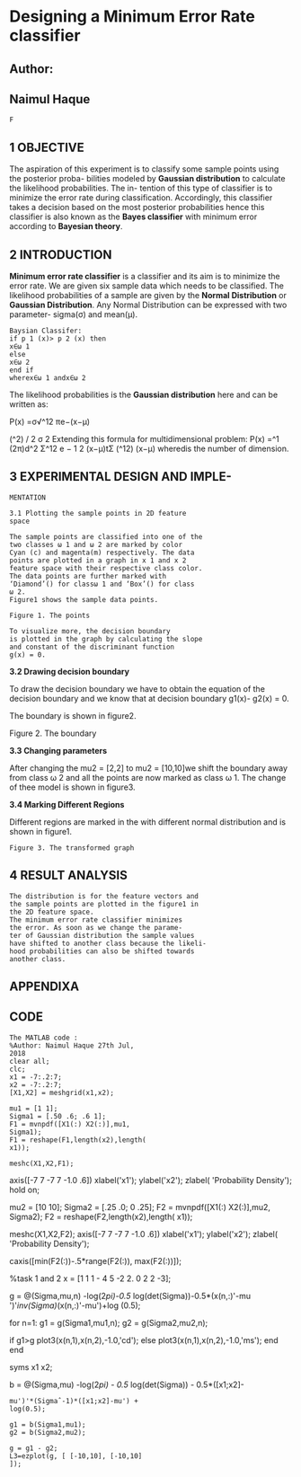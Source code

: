 # Designing a Minimum Error Rate classifier

## Author:

## Naimul Haque


```
F
```
## 1 OBJECTIVE

The aspiration of this experiment is to classify
some sample points using the posterior proba-
bilities modeled by **Gaussian distribution** to
calculate the likelihood probabilities. The in-
tention of this type of classifier is to minimize
the error rate during classification. Accordingly,
this classifier takes a decision based on the
most posterior probabilities hence this classifier
is also known as the **Bayes classifier** with
minimum error according to **Bayesian theory**.

## 2 INTRODUCTION

**Minimum error rate classifier** is a classifier
and its aim is to minimize the error rate. We
are given six sample data which needs to be
classified. The likelihood probabilities of a
sample are given by the **Normal Distribution**
or **Gaussian Distribution**. Any Normal
Distribution can be expressed with two
parameter- sigma(σ) and mean(μ).

```
Baysian Classifer:
if p 1 (x)> p 2 (x) then
x∈ω 1
else
x∈ω 2
end if
wherex∈ω 1 andx∈ω 2
```
The likelihood probabilities is the **Gaussian
distribution** here and can be written as:

P(x) =σ√^12 πe−(x−μ)

(^2) / 2 σ 2
Extending this formula for multidimensional
problem:
P(x) =^1
(2π)d^2 Σ^12
e
− 1
2 (x−μ)tΣ
(^12) (x−μ)
wheredis the number of dimension.

## 3 EXPERIMENTAL DESIGN AND IMPLE-

```
MENTATION
```
```
3.1 Plotting the sample points in 2D feature
space
```
```
The sample points are classified into one of the
two classes ω 1 and ω 2 are marked by color
Cyan (c) and magenta(m) respectively. The data
points are plotted in a graph in x 1 and x 2
feature space with their respective class color.
The data points are further marked with
‘Diamond’() for classω 1 and ‘Box’() for class
ω 2.
Figure1 shows the sample data points.
```
```
Figure 1. The points
```
```
To visualize more, the decision boundary
is plotted in the graph by calculating the slope
and constant of the discriminant function
g(x) = 0.
```

**3.2 Drawing decision boundary**

To draw the decision boundary we have to
obtain the equation of the decision boundary
and we know that at decision boundary g1(x)-
g2(x) = 0.

The boundary is shown in figure2.

Figure 2. The boundary

**3.3 Changing parameters**

After changing the mu2 = [2,2] to mu2 =
[10,10]we shift the boundary away from class
ω 2 and all the points are now marked as class
ω 1.
The change of thee model is shown in
figure3.

**3.4 Marking Different Regions**

Different regions are marked in the with
different normal distribution and is shown in
figure1.

```
Figure 3. The transformed graph
```
## 4 RESULT ANALYSIS

```
The distribution is for the feature vectors and
the sample points are plotted in the figure1 in
the 2D feature space.
The minimum error rate classifier minimizes
the error. As soon as we change the parame-
ter of Gaussian distribution the sample values
have shifted to another class because the likeli-
hood probabilities can also be shifted towards
another class.
```
## APPENDIXA

## CODE

```
The MATLAB code :
%Author: Naimul Haque 27th Jul,
2018
clear all;
clc;
x1 = -7:.2:7;
x2 = -7:.2:7;
[X1,X2] = meshgrid(x1,x2);
```
```
mu1 = [1 1];
Sigma1 = [.50 .6; .6 1];
F1 = mvnpdf([X1(:) X2(:)],mu1,
Sigma1);
F1 = reshape(F1,length(x2),length(
x1));
```
```
meshc(X1,X2,F1);
```

axis([-7 7 -7 7 -1.0 .6])
xlabel('x1'); ylabel('x2'); zlabel(
'Probability Density');
hold on;

mu2 = [10 10];
Sigma2 = [.25 .0; 0 .25];
F2 = mvnpdf([X1(:) X2(:)],mu2,
Sigma2);
F2 = reshape(F2,length(x2),length(
x1));

meshc(X1,X2,F2);
axis([-7 7 -7 7 -1.0 .6])
xlabel('x1'); ylabel('x2'); zlabel(
'Probability Density');

caxis([min(F2(:))-.5*range(F2(:)),
max(F2(:))]);

%task 1 and 2
x = [1 1
1 -
4 5
-2 2.
0 2
2 -3];

g = @(Sigma,mu,n) -log(2*pi)-0.5*
log(det(Sigma))-0.5*(x(n,:)'-mu
')'*inv(Sigma)*(x(n,:)'-mu')+log
(0.5);

for n=1:
g1 = g(Sigma1,mu1,n);
g2 = g(Sigma2,mu2,n);

if g1>g
plot3(x(n,1),x(n,2),-1.0,'cd');
else
plot3(x(n,1),x(n,2),-1.0,'ms');
end
end

syms x1 x2;

b = @(Sigma,mu) -log(2*pi) - 0.5*
log(det(Sigma)) - 0.5*([x1;x2]-

```
mu')'*(Sigmaˆ-1)*([x1;x2]-mu') +
log(0.5);
```
```
g1 = b(Sigma1,mu1);
g2 = b(Sigma2,mu2);
```
```
g = g1 - g2;
L3=ezplot(g, [ [-10,10], [-10,10]
]);
```


